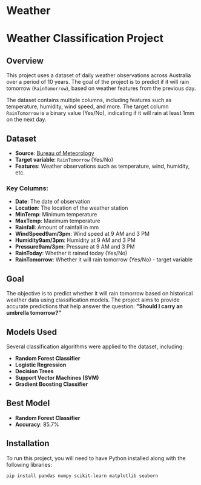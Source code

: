 # Weather
# Weather Classification Project

## Overview

This project uses a dataset of daily weather observations across Australia over a period of 10 years. The goal of the project is to predict if it will rain tomorrow (`RainTomorrow`), based on weather features from the previous day.

The dataset contains multiple columns, including features such as temperature, humidity, wind speed, and more. The target column `RainTomorrow` is a binary value (Yes/No), indicating if it will rain at least 1mm on the next day.

## Dataset

- **Source**: [Bureau of Meteorology](http://www.bom.gov.au/climate/data)
- **Target variable**: `RainTomorrow` (Yes/No)
- **Features**: Weather observations such as temperature, wind, humidity, etc.

### Key Columns:
- **Date**: The date of observation
- **Location**: The location of the weather station
- **MinTemp**: Minimum temperature
- **MaxTemp**: Maximum temperature
- **Rainfall**: Amount of rainfall in mm
- **WindSpeed9am/3pm**: Wind speed at 9 AM and 3 PM
- **Humidity9am/3pm**: Humidity at 9 AM and 3 PM
- **Pressure9am/3pm**: Pressure at 9 AM and 3 PM
- **RainToday**: Whether it rained today (Yes/No)
- **RainTomorrow**: Whether it will rain tomorrow (Yes/No) - target variable

## Goal

The objective is to predict whether it will rain tomorrow based on historical weather data using classification models. The project aims to provide accurate predictions that help answer the question: **"Should I carry an umbrella tomorrow?"**

## Models Used

Several classification algorithms were applied to the dataset, including:
- **Random Forest Classifier**
- **Logistic Regression**
- **Decision Trees**
- **Support Vector Machines (SVM)**
- **Gradient Boosting Classifier**

## Best Model

- **Random Forest Classifier**
- **Accuracy**: 85.7%

## Installation

To run this project, you will need to have Python installed along with the following libraries:
```bash
pip install pandas numpy scikit-learn matplotlib seaborn

